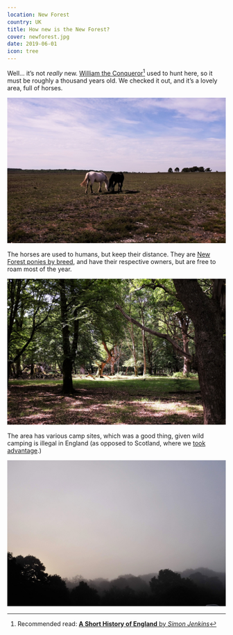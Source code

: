 ```yaml
---
location: New Forest
country: UK
title: How new is the New Forest?
cover: newforest.jpg
date: 2019-06-01
icon: tree
---
```


Well… itʼs not _really_ new. [William the Conqueror](https://www.britannica.com/biography/William-I-king-of-England)[^1] used to hunt here, so it must be roughly a thousand years old. We checked it out, and itʼs a lovely area, full of horses.

![](../../img/nf.jpg)

The horses are used to humans, but keep their distance. They are [New Forest ponies by breed](http://www.new-forest-national-park.com/new-forest-pony.html), and have their respective owners, but are free to roam most of the year.

![](../../img/nf2.jpg)

The area has various camp sites, which was a good thing, given wild camping is illegal in England (as opposed to Scotland, where we [took advantage](/en/cairngorms).)

![](../../img/nf1.jpg)

[^1]: Recommended read: [__A Short History of England__ by _Simon Jenkins_](https://www.theguardian.com/books/2011/sep/08/short-history-england-simon-jenkins-review)
